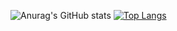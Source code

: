 ![Anurag's GitHub stats](https://github-readme-stats.vercel.app/api?username=sandrawangyx&show_icons=true)
[![Top Langs](https://github-readme-stats.vercel.app/api/top-langs/?username=&&langs_count=8)](https://github.com/anuraghazra/github-readme-stats)
